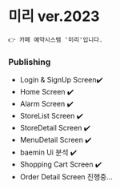 # 미리 ver.2023

```
👉 카페 예약시스템 '미리'입니다.
```


### Publishing

* Login & SignUp Screen✔️
* Home Screen ✔️
* Alarm Screen ✔️
* StoreList Screen ✔️
* StoreDetail Screen ✔️
* MenuDetail Screen ✔️
 * baemin Ui 분석 ✔️
* Shopping Cart Screen ✔️
* Order Detail Screen 진행중...
